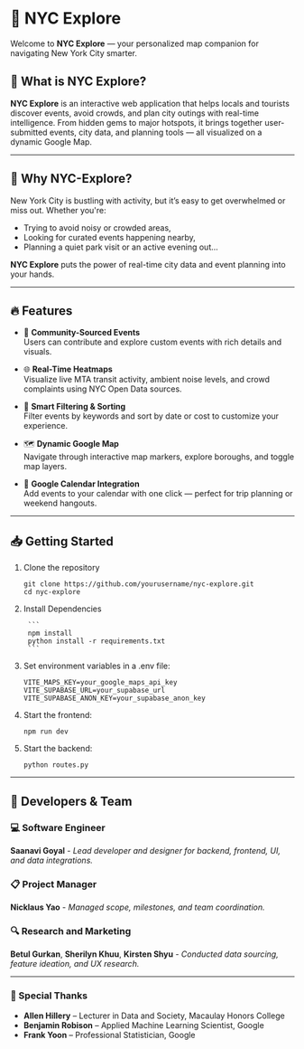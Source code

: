 # 🗽 NYC Explore

Welcome to **NYC Explore** — your personalized map companion for navigating New York City smarter.

## 📌 What is NYC Explore?

**NYC Explore** is an interactive web application that helps locals and tourists discover events, avoid crowds, and plan city outings with real-time intelligence. From hidden gems to major hotspots, it brings together user-submitted events, city data, and planning tools — all visualized on a dynamic Google Map.

---

## 🚀 Why NYC-Explore?

New York City is bustling with activity, but it’s easy to get overwhelmed or miss out. Whether you're:
- Trying to avoid noisy or crowded areas,
- Looking for curated events happening nearby,
- Planning a quiet park visit or an active evening out...

**NYC Explore** puts the power of real-time city data and event planning into your hands.

---

## 🔥 Features

- 📍 **Community-Sourced Events**  
  Users can contribute and explore custom events with rich details and visuals.

- 🌐 **Real-Time Heatmaps**  
  Visualize live MTA transit activity, ambient noise levels, and crowd complaints using NYC Open Data sources.

- 🧠 **Smart Filtering & Sorting**  
  Filter events by keywords and sort by date or cost to customize your experience.

- 🗺️ **Dynamic Google Map**  
  Navigate through interactive map markers, explore boroughs, and toggle map layers.

- 📅 **Google Calendar Integration**  
  Add events to your calendar with one click — perfect for trip planning or weekend hangouts.

---


## 📥 Getting Started

1. Clone the repository

   ```
   git clone https://github.com/yourusername/nyc-explore.git
   cd nyc-explore
    ```

2. Install Dependencies

        ```
        npm install
        python install -r requirements.txt
        ```


3. Set environment variables in a .env file:

    ```
    VITE_MAPS_KEY=your_google_maps_api_key
    VITE_SUPABASE_URL=your_supabase_url
    VITE_SUPABASE_ANON_KEY=your_supabase_anon_key
    ```

4. Start the frontend:

    ```
    npm run dev
    ```

5. Start the backend:

    ```
    python routes.py
    ```

--- 

## 👥 Developers & Team

### 💻 Software Engineer  
**Saanavi Goyal**  - _Lead developer and designer for backend, frontend, UI, and data integrations._

### 📋 Project Manager  
**Nicklaus Yao**  - _Managed scope, milestones, and team coordination._

### 🔍 Research  and Marketing
**Betul Gurkan**, **Sherilyn Khuu**, **Kirsten Shyu**  - _Conducted data sourcing, feature ideation, and UX research._

---

### 🙌 Special Thanks

- **Allen Hillery** – Lecturer in Data and Society, Macaulay Honors College  
- **Benjamin Robison** – Applied Machine Learning Scientist, Google  
- **Frank Yoon** – Professional Statistician, Google  

